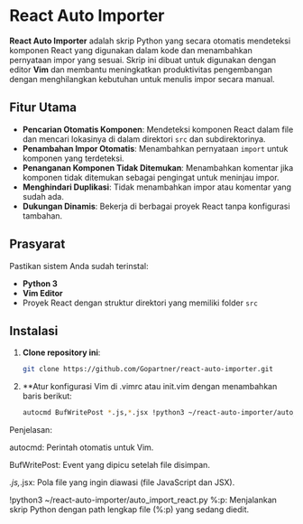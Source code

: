 # **React Auto Importer**

**React Auto Importer** adalah skrip Python yang secara otomatis mendeteksi komponen React yang digunakan dalam kode dan menambahkan pernyataan impor yang sesuai. Skrip ini dibuat untuk digunakan dengan editor **Vim** dan membantu meningkatkan produktivitas pengembangan dengan menghilangkan kebutuhan untuk menulis impor secara manual.

## **Fitur Utama**

- **Pencarian Otomatis Komponen**: Mendeteksi komponen React dalam file dan mencari lokasinya di dalam direktori `src` dan subdirektorinya.
- **Penambahan Impor Otomatis**: Menambahkan pernyataan `import` untuk komponen yang terdeteksi.
- **Penanganan Komponen Tidak Ditemukan**: Menambahkan komentar jika komponen tidak ditemukan sebagai pengingat untuk meninjau impor.
- **Menghindari Duplikasi**: Tidak menambahkan impor atau komentar yang sudah ada.
- **Dukungan Dinamis**: Bekerja di berbagai proyek React tanpa konfigurasi tambahan.

## **Prasyarat**

Pastikan sistem Anda sudah terinstal:

- **Python 3**
- **Vim Editor**
- Proyek React dengan struktur direktori yang memiliki folder `src`

## **Instalasi**

1. **Clone repository ini**:

   ```bash
   git clone https://github.com/Gopartner/react-auto-importer.git

2. **Atur konfigurasi Vim di .vimrc atau init.vim dengan menambahkan baris berikut:
   ```bash
   autocmd BufWritePost *.js,*.jsx !python3 ~/react-auto-importer/auto_import_react.py %:p

Penjelasan:

autocmd: Perintah otomatis untuk Vim.

BufWritePost: Event yang dipicu setelah file disimpan.

*.js,*.jsx: Pola file yang ingin diawasi (file JavaScript dan JSX).

!python3 ~/react-auto-importer/auto_import_react.py %:p: Menjalankan skrip Python dengan path lengkap file (%:p) yang sedang diedit.
